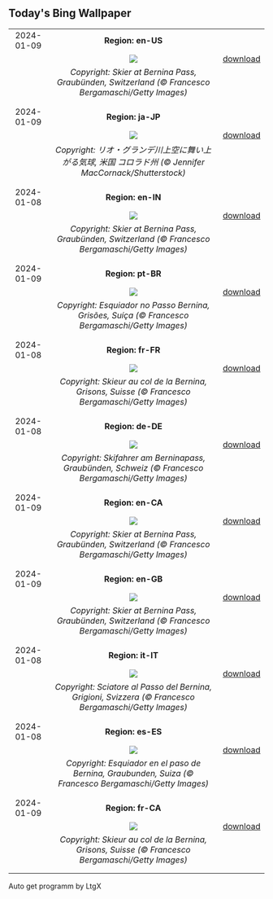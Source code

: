 ## Today's Bing Wallpaper
|      |      |      |
| :----: | :----: | :----: |
|2024-01-09|**Region: en-US**||
||![](https://www.bing.com/th?id=OHR.BerninaPass_EN-US8788589226_UHD.jpg&pid=hp&w=1152&h=648&rs=1&c=4)| [download](https://www.bing.com/th?id=OHR.BerninaPass_EN-US8788589226_UHD.jpg)|
||*Copyright: Skier at Bernina Pass, Graubünden, Switzerland (© Francesco Bergamaschi/Getty Images)*
||
|||
|2024-01-09|**Region: ja-JP**||
||![](https://www.bing.com/th?id=OHR.BalloonDay_JA-JP2573832501_UHD.jpg&pid=hp&w=1152&h=648&rs=1&c=4)| [download](https://www.bing.com/th?id=OHR.BalloonDay_JA-JP2573832501_UHD.jpg)|
||*Copyright: リオ・グランデ川上空に舞い上がる気球, 米国 コロラド州 (© Jennifer MacCornack/Shutterstock)*
||
|||
|2024-01-08|**Region: en-IN**||
||![](https://www.bing.com/th?id=OHR.BerninaPass_EN-IN9489085308_UHD.jpg&pid=hp&w=1152&h=648&rs=1&c=4)| [download](https://www.bing.com/th?id=OHR.BerninaPass_EN-IN9489085308_UHD.jpg)|
||*Copyright: Skier at Bernina Pass, Graubünden, Switzerland (© Francesco Bergamaschi/Getty Images)*
||
|||
|2024-01-09|**Region: pt-BR**||
||![](https://www.bing.com/th?id=OHR.BerninaPass_PT-BR1871424589_UHD.jpg&pid=hp&w=1152&h=648&rs=1&c=4)| [download](https://www.bing.com/th?id=OHR.BerninaPass_PT-BR1871424589_UHD.jpg)|
||*Copyright: Esquiador no Passo Bernina, Grisões, Suíça (© Francesco Bergamaschi/Getty Images)*
||
|||
|2024-01-08|**Region: fr-FR**||
||![](https://www.bing.com/th?id=OHR.BerninaPass_FR-FR1590880403_UHD.jpg&pid=hp&w=1152&h=648&rs=1&c=4)| [download](https://www.bing.com/th?id=OHR.BerninaPass_FR-FR1590880403_UHD.jpg)|
||*Copyright: Skieur au col de la Bernina, Grisons, Suisse (© Francesco Bergamaschi/Getty Images)*
||
|||
|2024-01-08|**Region: de-DE**||
||![](https://www.bing.com/th?id=OHR.BerninaPass_DE-DE1884250361_UHD.jpg&pid=hp&w=1152&h=648&rs=1&c=4)| [download](https://www.bing.com/th?id=OHR.BerninaPass_DE-DE1884250361_UHD.jpg)|
||*Copyright: Skifahrer am Berninapass, Graubünden, Schweiz (© Francesco Bergamaschi/Getty Images)*
||
|||
|2024-01-09|**Region: en-CA**||
||![](https://www.bing.com/th?id=OHR.BerninaPass_EN-CA0858357158_UHD.jpg&pid=hp&w=1152&h=648&rs=1&c=4)| [download](https://www.bing.com/th?id=OHR.BerninaPass_EN-CA0858357158_UHD.jpg)|
||*Copyright: Skier at Bernina Pass, Graubünden, Switzerland (© Francesco Bergamaschi/Getty Images)*
||
|||
|2024-01-09|**Region: en-GB**||
||![](https://www.bing.com/th?id=OHR.BerninaPass_EN-GB1258077580_UHD.jpg&pid=hp&w=1152&h=648&rs=1&c=4)| [download](https://www.bing.com/th?id=OHR.BerninaPass_EN-GB1258077580_UHD.jpg)|
||*Copyright: Skier at Bernina Pass, Graubünden, Switzerland (© Francesco Bergamaschi/Getty Images)*
||
|||
|2024-01-08|**Region: it-IT**||
||![](https://www.bing.com/th?id=OHR.BerninaPass_IT-IT0635782959_UHD.jpg&pid=hp&w=1152&h=648&rs=1&c=4)| [download](https://www.bing.com/th?id=OHR.BerninaPass_IT-IT0635782959_UHD.jpg)|
||*Copyright: Sciatore al Passo del Bernina, Grigioni, Svizzera (© Francesco Bergamaschi/Getty Images)*
||
|||
|2024-01-08|**Region: es-ES**||
||![](https://www.bing.com/th?id=OHR.BerninaPass_ES-ES9729899080_UHD.jpg&pid=hp&w=1152&h=648&rs=1&c=4)| [download](https://www.bing.com/th?id=OHR.BerninaPass_ES-ES9729899080_UHD.jpg)|
||*Copyright: Esquiador en el paso de Bernina, Graubunden, Suiza (© Francesco Bergamaschi/Getty Images)*
||
|||
|2024-01-09|**Region: fr-CA**||
||![](https://www.bing.com/th?id=OHR.BerninaPass_FR-CA0491163310_UHD.jpg&pid=hp&w=1152&h=648&rs=1&c=4)| [download](https://www.bing.com/th?id=OHR.BerninaPass_FR-CA0491163310_UHD.jpg)|
||*Copyright: Skieur au col de la Bernina, Grisons, Suisse (© Francesco Bergamaschi/Getty Images)*
||
|||

Auto get programm by LtgX
